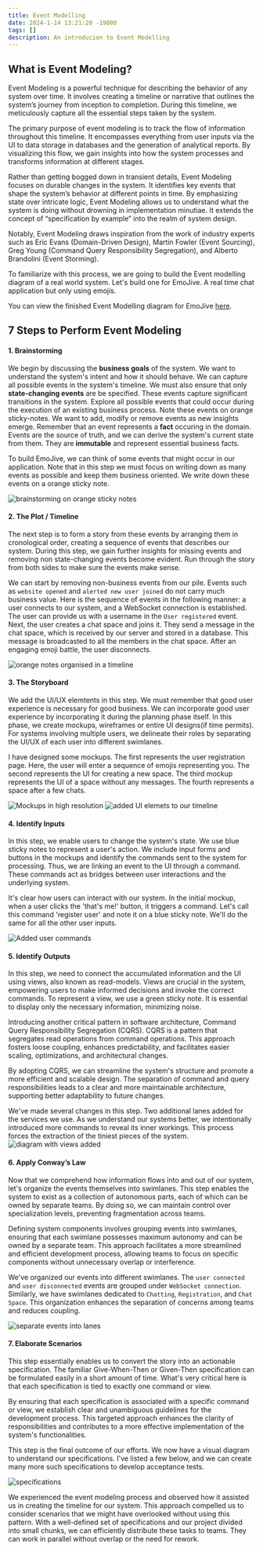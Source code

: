 ```yaml
---
title: Event Modelling
date: 2024-1-14 13:21:20 -19800
tags: []
description: An introducion to Event Modelling
---
```


## What is Event Modeling?

Event Modeling is a powerful technique for describing the behavior of any system over time. It involves creating a timeline or narrative that outlines the system’s journey from inception to completion. During this timeline, we meticulously capture all the essential steps taken by the system.

The primary purpose of event modeling is to track the flow of information throughout this timeline. It encompasses everything from user inputs via the UI to data storage in databases and the generation of analytical reports. By visualizing this flow, we gain insights into how the system processes and transforms information at different stages.

Rather than getting bogged down in transient details, Event Modeling focuses on durable changes in the system. It identifies key events that shape the system’s behavior at different points in time. By emphasizing state over intricate logic, Event Modeling allows us to understand what the system is doing without drowning in implementation minutiae. It extends the concept of “specification by example” into the realm of system design.

Notably, Event Modeling draws inspiration from the work of industry experts such as Eric Evans (Domain-Driven Design), Martin Fowler (Event Sourcing), Greg Young (Command Query Responsibility Segregation), and Alberto Brandolini (Event Storming).

To familiarize with this process, we are going to build the Event modelling diagram of a real world system. Let's build one for EmoJive. A real time chat application but only using emojis. 

You can view the finished Event Modelling diagram for EmoJive [here](https://miro.com/app/board/uXjVN48oIbY=/?share_link_id=237340155809).

## 7 Steps to Perform Event Modeling

#### 1. Brainstorming

We begin by discussing the **business goals** of the system. We want to understand the system's intent and how it should behave. We can capture all possible events in the system's timeline. We must also ensure that only **state-changing events** are be specified. These events capture significant transitions in the system.
Explore all possible events that could occur during the execution of an existing business process. Note these events on orange sticky-notes. We want to add, modify or remove events as new insights emerge. Remember that an event represents a **fact** occuring in the domain. Events are the source of truth, and we can derive the system's current state from them. They are **immutable** and represent essential business facts.

To build EmoJive, we can think of some events that might occur in our application. Note that in this step we must focus on writing down as many events as possible and keep them business oriented. We write down these events on a orange sticky note. 

![brainstorming on orange sticky notes](brainstorming.png)

#### 2. **The Plot / Timeline**

The next step is to form a story from these events by arranging them in cronological order, creating a sequence of events that describes our system. During this step, we gain further insights for missing events and removing non state-changing events become evident. Run through the story from both sides to make sure the events make sense.

We can start by removing non-business events from our pile. Events such as `website opened` and `alerted new user joined` do not carry much business value. Here is the sequence of events in the following manner: a user connects to our system, and a WebSocket connection is established. The user can provide us with a username in the `User registered` event. Next, the user creates a chat space and joins it. They send a message in the chat space, which is received by our server and stored in a database. This message is broadcasted to all the members in the chat space. After an engaging emoji battle, the user disconnects.

![orange notes organised in a timeline](timeline.png)

#### 3. **The Storyboard**
We add the UI/UX elemtents in this step. We must remember that good user experience is necessary for good business. We can incorporate good user experience by incorporating it during the planning phase itself. In this phase, we create mockups, wireframes or entire UI designs(if time permits). For systems involving multiple users, we delineate their roles by separating the UI/UX of each user into different swimlanes.

I have designed some mockups. The first represents the user registration page. Here, the user will enter a sequence of emojis representing you. The second represents the UI for creating a new space. The third mockup represents the UI of a space without any messages. The fourth represents a space after a few chats.

![Mockups in high resolution](<Mockups.jpeg>)
![added UI elemets to our timeline](UI.png)

#### 4. **Identify Inputs**
In this step, we enable users to change the system's state. We use blue sticky notes to represent a user's action. We include input forms and buttons in the mockups and identify the commands sent to the system for processing. Thus, we are linking an event to the UI through a command. These commands act as bridges between user interactions and the underlying system.

It's clear how users can interact with our system. In the initial mockup, when a user clicks the 'that's me!' button, it triggers a command. Let's call this command 'register user' and note it on a blue sticky note. We'll do the same for all the other user inputs.

![Added user commands](inputs.png)

#### 5. **Identify Outputs**
In this step, we need to connect the accumulated information and the UI using views, also known as read-models. Views are crucial in the system, empowering users to make informed decisions and invoke the correct commands. To represent a view, we use a green sticky note. It is essential to display only the necessary information, minimizing noise.

Introducing another critical pattern in software architecture, Command Query Responsibility Segregation (CQRS). CQRS is a pattern that segregates read operations from command operations. This approach fosters loose coupling, enhances predictability, and facilitates easier scaling, optimizations, and architectural changes.

By adopting CQRS, we can streamline the system's structure and promote a more efficient and scalable design. The separation of command and query responsibilities leads to a clear and more maintainable architecture, supporting better adaptability to future changes.

We've made several changes in this step. Two additional lanes added for the services we use. As we understand our systems better, we intentionally introduced more commands to reveal its inner workings. This process forces the extraction of the tiniest pieces of the system.
![diagram with views added](views.png)

#### 6. **Apply Conway’s Law**
Now that we comprehend how information flows into and out of our system, let's organize the events themselves into swimlanes. This step enables the system to exist as a collection of autonomous parts, each of which can be owned by separate teams. By doing so, we can maintain control over specialization levels, preventing fragmentation across teams.

Defining system components involves grouping events into swimlanes, ensuring that each swimlane possesses maximum autonomy and can be owned by a separate team. This approach facilitates a more streamlined and efficient development process, allowing teams to focus on specific components without unnecessary overlap or interference.

We've organized our events into different swimlanes. The `user connected` and `user disconnected` events are grouped under `WebSocket connection`. Similarly, we have swimlanes dedicated to `Chatting`, `Registration`, and `Chat Space`. This organization enhances the separation of concerns among teams and reduces coupling.

![separate events into lanes](eventlanes.png)

#### 7. **Elaborate Scenarios**
This step essentially enables us to convert the story into an actionable specification. The familiar Give-When-Then or Given-Then specification can be formulated easily in a short amount of time. What's very critical here is that each specification is tied to exactly one command or view.

By ensuring that each specification is associated with a specific command or view, we establish clear and unambiguous guidelines for the development process. This targeted approach enhances the clarity of responsibilities and contributes to a more effective implementation of the system's functionalities.    

This step is the final outcome of our efforts. We now have a visual diagram to understand our specifications. I've listed a few below, and we can create many more such specifications to develop acceptance tests.

![specifications](specifications.png)

We experienced the event modeling process and observed how it assisted us in creating the timeline for our system. This approach compelled us to consider scenarios that we might have overlooked without using this pattern. With a well-defined set of specifications and our project divided into small chunks, we can efficiently distribute these tasks to teams. They can work in parallel without overlap or the need for rework.